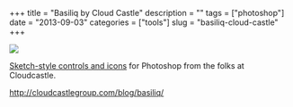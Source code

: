 +++
title = "Basiliq by Cloud Castle"
description = ""
tags = ["photoshop"]
date = "2013-09-03"
categories = ["tools"]
slug = "basiliq-cloud-castle"
+++


<div class="tool-screenshot mb1"><a href="http://cloudcastlegroup.com/blog/basiliq/"><img id="bluga-thumbnail-2654" class="bluga-thumbnail custom" src="//media.konigi.com/bluga/
wt522793657b4e4_custom.jpg"/></a></div><p><a href="http://cloudcastlegroup.com/blog/basiliq">Sketch-style controls and icons</a> for Photoshop from the folks at Cloudcastle.</p>

  
<p><a href="http://cloudcastlegroup.com/blog/basiliq/">http://cloudcastlegroup.com/blog/basiliq/</a></p>
      
